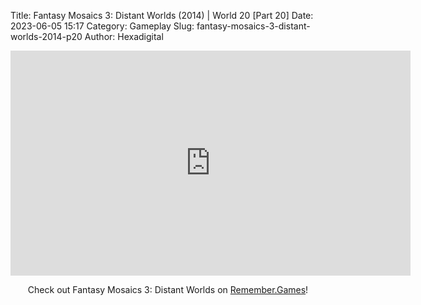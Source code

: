 Title: Fantasy Mosaics 3: Distant Worlds (2014) | World 20 [Part 20]
Date: 2023-06-05 15:17
Category: Gameplay
Slug: fantasy-mosaics-3-distant-worlds-2014-p20
Author: Hexadigital

<center><iframe src="https://www.youtube.com/embed/3at3-st3OXo?feature=oembed" allow="accelerometer; autoplay; encrypted-media; gyroscope; picture-in-picture" width="640" height="360" frameborder="0"></iframe>

Check out Fantasy Mosaics 3: Distant Worlds on [Remember.Games](https://remember.games/game/7142/fantasy-mosaics-3-distant-worlds/)!</center>